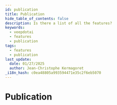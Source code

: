 ```yaml
---
id: publication
title: Publication
hide_table_of_contents: false
description: Is there a list of all the features?
keywords:
  - veepdotai
  - features
  - publication
tags:
  - features
  - publication
last_update:
  date: 01/27/2025
  author: Jean-Christophe Kermagoret
_i18n_hash: c0ea48805a993594471e35c2f6eb5070
---
```

# Publication
